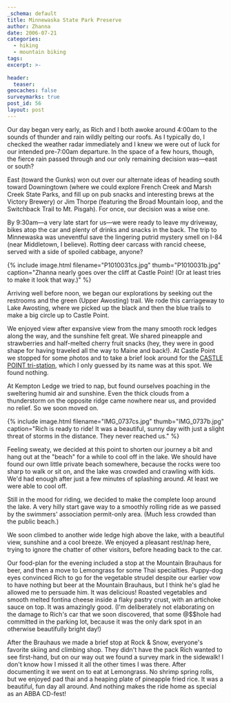 ```yaml
---
_schema: default
title: Minnewaska State Park Preserve
author: Zhanna
date: 2006-07-21
categories:
  - hiking
  - mountain biking
tags:
excerpt: >- 
  
header:
  teaser:
geocaches: false
surveymarks: true
post_id: 56
layout: post                           
---
```


Our day began very early, as Rich and I both awoke around 4:00am to the sounds of thunder and rain wildly pelting our roofs. As I typically do, I checked the weather radar immediately and I knew we were out of luck for our intended pre-7:00am departure. In the space of a few hours, though, the fierce rain passed through and our only remaining decision was—east or south?  

East (toward the Gunks) won out over our alternate ideas of heading south toward Downingtown (where we could explore French Creek and Marsh Creek State Parks, and fill up on pub snacks and interesting brews at the Victory Brewery) or Jim Thorpe (featuring the Broad Mountain loop, and the Switchback Trail to Mt. Pisgah). For once, our decision was a wise one.

By 9:30am—a very late start for us—we were ready to leave my driveway, bikes atop the car and plenty of drinks and snacks in the back. The trip to Minnewaska was uneventful save the lingering putrid mystery smell on I-84 (near Middletown, I believe). Rotting deer carcass with rancid cheese, served with a side of spoiled cabbage, anyone?

{% include image.html filename="P1010031cs.jpg" thumb="P1010031b.jpg" caption="Zhanna nearly goes over the cliff at Castle Point!  (Or at least tries to make it look that way.)" %}

Arriving well before noon, we began our explorations by seeking out the restrooms and the green (Upper Awosting) trail. We rode this carriageway to Lake Awosting, where we picked up the black and then the blue trails to make a big circle up to Castle Point. 

We enjoyed view after expansive view from the many smooth rock ledges along the way, and the sunshine felt great. We shared pineapple and strawberries and half-melted cherry fruit snacks (hey, they were in good shape for having traveled all the way to Maine and back!). At Castle Point we stopped for some photos and to take a brief look around for the [CASTLE POINT tri-station](https://www.ngs.noaa.gov/cgi-bin/ds_mark.prl?PidBox=LY2465), which I only guessed by its name was at this spot. We found nothing.

At Kempton Ledge we tried to nap, but found ourselves poaching in the sweltering humid air and sunshine. Even the thick clouds from a thunderstorm on the opposite ridge came nowhere near us, and provided no relief. So we soon moved on.

{% include image.html filename="IMG_0737cs.jpg" thumb="IMG_0737b.jpg" caption="Rich is ready to ride! It was a beautiful, sunny day with just a slight threat of storms in the distance.  They never reached us." %}

Feeling sweaty, we decided at this point to shorten our journey a bit and hang out at the "beach" for a while to cool off in the lake. We should have found our own little private beach somewhere, because the rocks were too sharp to walk or sit on, and the lake was crowded and crawling with kids. We'd had enough after just a few minutes of splashing around. At least we were able to cool off.

Still in the mood for riding, we decided to make the complete loop around the lake. A very hilly start gave way to a smoothly rolling ride as we passed by the swimmers' association permit-only area. (Much less crowded than the public beach.) 

We soon climbed to another wide ledge high above the lake, with a beautiful view, sunshine and a cool breeze. We enjoyed a pleasant rest/nap here, trying to ignore the chatter of other visitors, before heading back to the car.

Our food-plan for the evening included a stop at the Mountain Brauhaus for beer, and then a move to Lemongrass for some Thai specialties. Puppy-dog eyes convinced Rich to go for the vegetable strudel despite our earlier vow to have nothing but beer at the Mountain Brauhaus, but I think he's glad he allowed me to persuade him. It was delicious! Roasted vegetables and smooth melted fontina cheese inside a flaky pastry crust, with an artichoke sauce on top. It was amazingly good. (I'm deliberately not elaborating on the damage to Rich's car that we soon discovered, that some @$$hole had committed in the parking lot, because it was the only dark spot in an otherwise beautifully bright day!)

After the Brauhaus we made a brief stop at Rock & Snow, everyone's favorite skiing and climbing shop. They didn't have the pack Rich wanted to see first-hand, but on our way out we found a survey mark in the sidewalk! I don't know how I missed it all the other times I was there. After documenting it we went on to eat at Lemongrass. No shrimp spring rolls, but we enjoyed pad thai and a heaping plate of pineapple fried rice. It was a beautiful, fun day all around. And nothing makes the ride home as special as an ABBA CD-fest!
